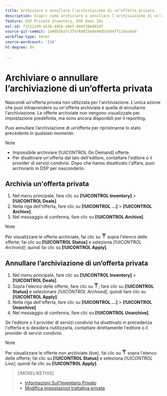 ```yaml
---
title: Archiviare o annullare l’archiviazione di un’offerta privata
description: Scopri come archiviare o annullare l’archiviazione di un’offerta privata.
feature: DSP Private Inventory, DSP Deal IDs
exl-id: f3f22299-a538-4956-a8ef-d44f20e4d2d7
source-git-commit: 1a98b3ba7c37a768825e9e48db7d847f12daa9a0
workflow-type: tm+mt
source-wordcount: '216'
ht-degree: 0%

---
```


# Archiviare o annullare l’archiviazione di un’offerta privata

Nascondi un&#39;offerta privata non utilizzata per l&#39;archiviazione. L&#39;unica azione che puoi intraprendere su un&#39;offerta archiviata è quella di annullarne l&#39;archiviazione. Le offerte archiviate non vengono visualizzate per impostazione predefinita, ma sono ancora disponibili per il reporting.

Puoi annullare l’archiviazione di un’offerta per ripristinarne lo stato precedente in qualsiasi momento.

>[!NOTE]
>
>* Impossibile archiviare [!UICONTROL On Demand] offerte.
>* Per disattivare un&#39;offerta dal lato dell&#39;editore, contattare l&#39;editore o il provider di servizi condivisi. Dopo che hanno disattivato l&#39;affare, puoi archiviarlo in DSP per nasconderlo.

## Archivia un&#39;offerta privata

1. Nel menu principale, fare clic su **[!UICONTROL Inventory]** > **[!UICONTROL Deals]**.
1. Nella riga dell&#39;offerta, fare clic su **[!UICONTROL ...]** > **[!UICONTROL Archive]**.
1. Nel messaggio di conferma, fare clic su **[!UICONTROL Archive]**.

>[!NOTE]
>
>Per visualizzare le offerte archiviate, fai clic su ![Filtro](/help/dsp/assets/filter.png) sopra l&#39;elenco delle offerte; fai clic su **[!UICONTROL Status]** e seleziona *[!UICONTROL Archived]*; quindi fai clic su **[!UICONTROL Apply]**.<!-- Verify the text to apply the filter(s).)-->

## Annullare l’archiviazione di un’offerta privata

1. Nel menu principale, fare clic su **[!UICONTROL Inventory]** > **[!UICONTROL Deals]**.
1. Sopra l&#39;elenco delle offerte, fare clic su ![Filtro](/help/dsp/assets/filter.png); fare clic su **[!UICONTROL Status]** e selezionare *[!UICONTROL Archived]*, quindi fare clic su **[!UICONTROL Apply]**.<!-- Verify the text to apply the filter(s).)-->
1. Nella riga dell&#39;offerta, fare clic su **[!UICONTROL ...]** > **[!UICONTROL Unarchive]**.
1. Nel messaggio di conferma, fare clic su **[!UICONTROL Unarchive]**.

Se l&#39;editore o il provider di servizi condivisi ha disattivato in precedenza l&#39;offerta e si desidera riutilizzarla, contattare direttamente l&#39;editore o il provider di servizi condivisi.

>[!NOTE]
>
>Per visualizzare le offerte non archiviate (live), fai clic su ![Filtro](/help/dsp/assets/filter.png) sopra l&#39;elenco delle offerte; fai clic su **[!UICONTROL Status]** e seleziona *[!UICONTROL Live]*; quindi fai clic su **[!UICONTROL Apply]**.<!-- Verify the text to apply the filter(s).)-->

>[!MORELIKETHIS]
>
>* [Informazioni Sull&#39;Inventario Privato](private-inventory-about.md)
>* [Modifica impostazioni trattativa privata](/help/dsp/inventory/deal-id-edit.md)
